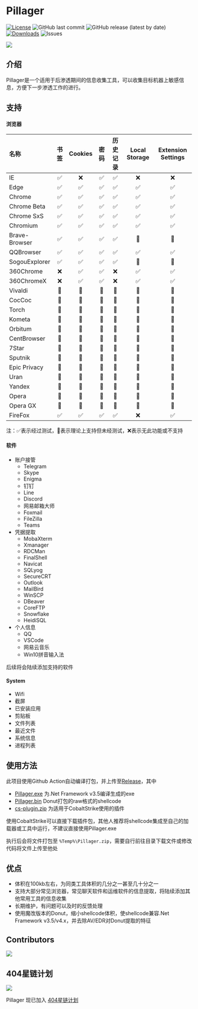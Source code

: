 # Pillager

[![License](https://img.shields.io/github/license/qwqdanchun/Pillager.svg)](LICENSE)
![GitHub last commit](https://img.shields.io/github/last-commit/qwqdanchun/Pillager)
![GitHub release (latest by date)](https://img.shields.io/github/v/release/qwqdanchun/Pillager)
[![Downloads](https://img.shields.io/github/downloads/qwqdanchun/Pillager/total.svg)](https://github.com/qwqdanchun/Pillager/releases)
![Issues](https://img.shields.io/github/issues/qwqdanchun/Pillager)

<img src=".\Pillager.png"/>

## 介绍

Pillager是一个适用于后渗透期间的信息收集工具，可以收集目标机器上敏感信息，方便下一步渗透工作的进行。

## 支持

#### 浏览器

| 名称          | 书签 | Cookies | 密码 | 历史记录 | Local Storage | Extension Settings |
| :------------ | :--: | :-----: | :--: | :------: | :-----------: | :----------------: |
| IE            |  ✅  |   ❌   |  ✅  |    ✅    |      ❌      |         ❌         |
| Edge          |  ✅  |   ✅   |  ✅  |    ✅    |      ✅      |         ✅         |
| Chrome        |  ✅  |   ✅   |  ✅  |    ✅    |      ✅      |         ✅         |
| Chrome Beta   |  ✅  |   ✅   |  ✅  |    ✅    |      ✅      |         ✅         |
| Chrome SxS    |  ✅  |   ✅   |  ✅  |    ✅    |      ✅      |         ✅         |
| Chromium      |  ✅  |   ✅   |  ✅  |    ✅    |      ✅      |         ✅         |
| Brave-Browser |  ✅  |   ✅   |  ✅  |    ✅    |      🚧      |         🚧         |
| QQBrowser     |  ✅  |   ✅   |  ✅  |    ✅    |      ✅      |         ✅         |
| SogouExplorer |  ✅  |   ✅   |  ✅  |    ✅    |      🚧      |         🚧         |
| 360Chrome     |  ❌  |   ✅   |  ✅  |    ❌    |      ✅      |         ✅         |
| 360ChromeX    |  ❌  |   ✅   |  ✅  |    ❌    |      ✅      |         ✅         |
| Vivaldi       |  🚧  |   🚧   |  🚧  |    🚧    |      🚧      |         🚧         |
| CocCoc        |  🚧  |   🚧   |  🚧  |    🚧    |      🚧      |         🚧         |
| Torch         |  🚧  |   🚧   |  🚧  |    🚧    |      🚧      |         🚧         |
| Kometa        |  🚧  |   🚧   |  🚧  |    🚧    |      🚧      |         🚧         |
| Orbitum       |  🚧  |   🚧   |  🚧  |    🚧    |      🚧      |         🚧         |
| CentBrowser   |  🚧  |   🚧   |  🚧  |    🚧    |      🚧      |         🚧         |
| 7Star         |  🚧  |   🚧   |  🚧  |    🚧    |      🚧      |         🚧         |
| Sputnik       |  🚧  |   🚧   |  🚧  |    🚧    |      🚧      |         🚧         |
| Epic Privacy  |  🚧  |   🚧   |  🚧  |    🚧    |      🚧      |         🚧         |
| Uran          |  🚧  |   🚧   |  🚧  |    🚧    |      🚧      |         🚧         |
| Yandex        |  🚧  |   🚧   |  🚧  |    🚧    |      🚧      |         🚧         |
| Opera         |  🚧  |   🚧   |  🚧  |    🚧    |      🚧      |         🚧         |
| Opera GX      |  🚧  |   🚧   |  🚧  |    🚧    |      🚧      |         🚧         |
| FireFox       |  ✅  |   ✅   |  ✅  |    ✅    |      ❌      |         ✅         |

注：✅表示经过测试，🚧表示理论上支持但未经测试，❌表示无此功能或不支持

#### 软件

* 账户接管
  * Telegram
  * Skype
  * Enigma
  * 钉钉
  * Line
  * Discord
  * 网易邮箱大师
  * Foxmail
  * FileZilla
  * Teams
* 凭据提取
  * MobaXterm
  * Xmanager
  * RDCMan
  * FinalShell
  * Navicat
  * SQLyog
  * SecureCRT
  * Outlook
  * MailBird
  * WinSCP
  * DBeaver
  * CoreFTP
  * Snowflake
  * HeidiSQL
* 个人信息
  * QQ
  * VSCode
  * 网易云音乐
  * Win10拼音输入法

后续将会陆续添加支持的软件

#### System

* Wifi
* 截屏
* 已安装应用
* 剪贴板
* 文件列表
* 最近文件
* 系统信息
* 进程列表

## 使用方法

此项目使用Github Action自动编译打包，并上传至[Release](https://github.com/qwqdanchun/Pillager/releases)，其中

* [Pillager.exe](https://github.com/qwqdanchun/Pillager/releases/download/AutoBuild/Pillager.exe) 为.Net Framework v3.5编译生成的exe
* [Pillager.bin](https://github.com/qwqdanchun/Pillager/releases/download/AutoBuild/Pillager.bin) Donut打包的raw格式的shellcode
* [cs-plugin.zip](https://github.com/qwqdanchun/Pillager/releases/download/AutoBuild/cs-plugin.zip) 为适用于CobaltStrike使用的插件

使用CobaltStrike可以直接下载插件包，其他人推荐将shellcode集成至自己的加载器或工具中运行，不建议直接使用Pillager.exe

执行后会将文件打包至 `%Temp%\Pillager.zip`，需要自行前往目录下载文件或修改代码将文件上传至他处

## 优点

* 体积在100kb左右，为同类工具体积的几分之一甚至几十分之一
* 支持大部分常见浏览器，常见聊天软件和运维软件的信息提取，将陆续添加其他常用工具的信息收集
* 长期维护，有问题可以及时的反馈处理
* 使用魔改版本的Donut，缩小shellcode体积，使shellcode兼容.Net Framework v3.5/v4.x，并去除AV/EDR对Donut提取的特征

## Contributors

<a href="https://github.com/qwqdanchun/Pillager/graphs/contributors">
  <img src="https://contrib.rocks/image?repo=qwqdanchun/Pillager" />
</a>

## 404星链计划

![](https://github.com/knownsec/404StarLink-Project/raw/master/logo.png)

Pillager 现已加入 [404星链计划](https://github.com/knownsec/404StarLink)
